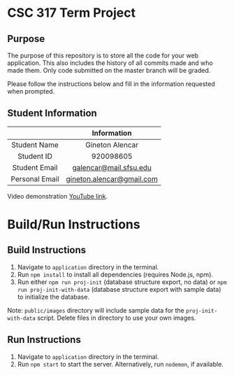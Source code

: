 # CSC 317 Term Project

## Purpose

The purpose of this repository is to store all the code for your web application. This also includes the history of all commits made and who made them. Only code submitted on the master branch will be graded.

Please follow the instructions below and fill in the information requested when prompted.

## Student Information

|               | Information   |
|:-------------:|:-------------:|
| Student Name  | Gineton Alencar|
| Student ID    | 920098605      |
| Student Email | galencar@mail.sfsu.edu |
| Personal Email| gineton.alencar@gmail.com |

Video demonstration [YouTube link](https://youtu.be/cPMZJJpXf1Q).

# Build/Run Instructions

## Build Instructions
1. Navigate to `application` directory in the terminal.
2. Run `npm install` to install all dependencies (requires Node.js, npm).
3. Run either `npm run proj-init` (database structure export, no data) or `npm run proj-init-with-data` (database structure export with sample data) to initialize the database. 

Note: `public/images` directory will include sample data for the `proj-init-with-data` script. Delete files in directory to use your own images.

## Run Instructions
1. Navigate to `application` directory in the terminal.
2. Run `npm start` to start the server. Alternatively, run `nodemon`, if available.